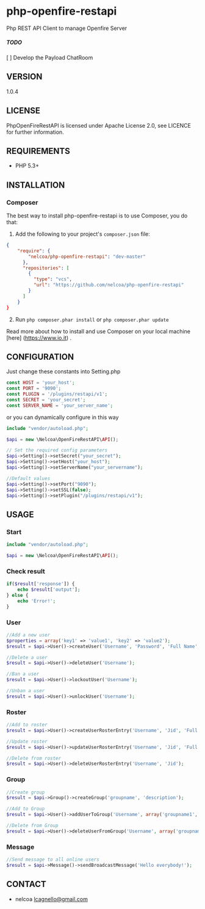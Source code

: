 # php-openfire-restapi
Php REST API Client to manage Openfire Server

##### TODO
[ ] Develop the Payload ChatRoom

## VERSION
1.0.4

## LICENSE
PhpOpenFireRestAPI is licensed under Apache License 2.0, see LICENCE for further information.

## REQUIREMENTS
- PHP 5.3+

## INSTALLATION
### Composer
The best way to install php-openfire-restapi is to use Composer, you do that:

1. Add the following to your project's ```composer.json``` file:
```json
{
    "require": {
        "nelcoa/php-openfire-restapi": "dev-master"
      },
      "repositories": [
        {
          "type": "vcs",
          "url": "https://github.com/nelcoa/php-openfire-restapi"
        }
      ]
    }
}
```

2. Run ```php composer.phar install``` or ```php composer.phar update```

Read more about how to install and use Composer on your local machine [here] (https://www.io.it) .

## CONFIGURATION
Just change these constants into Setting.php
```php
const HOST = 'your_host';
const PORT = '9090';
const PLUGIN = '/plugins/restapi/v1';
const SECRET = 'your_secret';
const SERVER_NAME = 'your_server_name';
```

or you can dynamically configure in this way
```php
include "vendor/autoload.php";

$api = new \Nelcoa\OpenFireRestAPI\API();

// Set the required config parameters
$api->Setting()->setSecret("your_secret");
$api->Setting()->setHost("your_host");
$api->Setting()->setServerName("your_servername");

//Default values
$api->Setting()->setPort("9090");
$api->Setting()->setSSL(false);
$api->Setting()->setPlugin("/plugins/restapi/v1");
```

## USAGE
### Start
```php
include "vendor/autoload.php";

$api = new \Nelcoa\OpenFireRestAPI\API();
```
### Check result
```php
if($result['response']) {
    echo $result['output'];
} else {
    echo 'Error!';
}
```
### User
```php
//Add a new user
$properties = array('key1' => 'value1', 'key2' => 'value2');
$result = $api->User()->createUser('Username', 'Password', 'Full Name', 'email@domain.com', $properties);

//Delete a user
$result = $api->User()->deleteUser('Username');

//Ban a user
$result = $api->User()->lockoutUser('Username');

//Unban a user
$result = $api->User()->unlockUser('Username');
```
### Roster
```php
//Add to roster
$result = $api->User()->createUserRosterEntry('Username', 'Jid', 'Full Name', 3, array('group1','group2'));

//Update roster
$result = $api->User()->updateUserRosterEntry('Username', 'Jid', 'Full Name', 3, array('group1'));

//Delete from roster
$result = $api->User()->deleteUserRosterEntry('Username', 'Jid');
```
### Group
```php
//Create group
$result = $api->Group()->createGroup('groupname', 'description');

//Add to Group
$result = $api->User()->addUserToGroup('Username', array('groupname1', 'groupname2', 'groupname3'));

//Delete from Group
$result = $api->User()->deleteUserFromGroup('Username', array('groupname1','groupname2'));
```
### Message
```php
//Send message to all online users
$result = $api->Message()->sendBroadcastMessage('Hello everybody!');
```

## CONTACT
- nelcoa lcagnello@gmail.com
